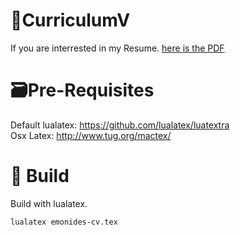 # 📜CurriculumV

If you are interrested in my Resume.
[here is the PDF](https://raw.githubusercontent.com/bouldeterre/curriculumV/master/emonides-cv.pdf)


# 🗃️Pre-Requisites

Default lualatex: https://github.com/lualatex/luatextra</br>
Osx Latex: http://www.tug.org/mactex/

# 🚀 Build

 Build with lualatex.

    lualatex emonides-cv.tex
